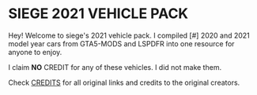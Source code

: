 # SIEGE 2021 VEHICLE PACK 

Hey! Welcome to siege's 2021 vehicle pack. I compiled [#] 2020 and 2021 model year cars from GTA5-MODS and LSPDFR into one resource for anyone to enjoy.

I claim **NO** CREDIT for any of these vehicles. I did not make them.

Check [CREDITS](https://github.com/n0tsiege/SIEGE-2021-PACK/CREDITS.md) for all original links and credits to the original creators.